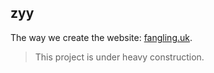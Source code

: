 ## zyy

The way we create the website: [fangling.uk](https://fangling.uk).

> This project is under heavy construction.
